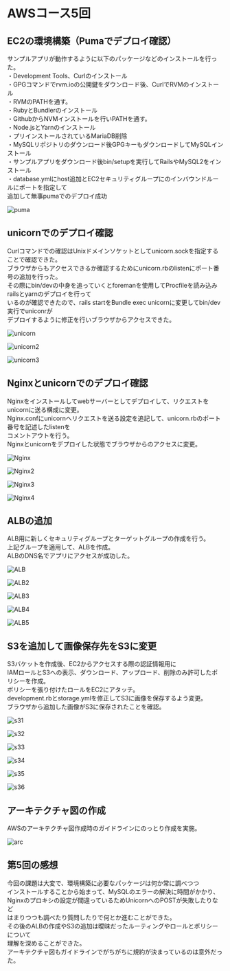 # AWSコース5回

## EC2の環境構築（Pumaでデプロイ確認）
サンプルアプリが動作するように以下のパッケージなどのインストールを行った。  
・Development Tools、Curlのインストール  
・GPGコマンドでrvm.ioの公開鍵をダウンロード後、CurlでRVMのインストール  
・RVMのPATHを通す。  
・RubyとBundlerのインストール  
・GithubからNVMインストールを行いPATHを通す。  
・Node.jsとYarnのインストール  
・プリインストールされているMariaDB削除  
・MySQLリポジトリのダウンロード後GPGキーもダウンロードしてMySQLインストール  
・サンプルアプリをダウンロード後bin/setupを実行してRailsやMySQL2をインストール  
・database.ymlにhost追加とEC2セキュリティグループにのインバウンドルールにポートを指定して  
追加して無事pumaでのデプロイ成功  

![puma](/img/lecture05/sample-app-puma.jpg)  

## unicornでのデプロイ確認
Curlコマンドでの確認はUnixドメインソケットとしてunicorn.sockを指定することで確認できた。  
ブラウザからもアクセスできるか確認するためにunicorn.rbのlistenにポート番号の追加を行った。  
その際にbin/devの中身を追っていくとforemanを使用してProcfileを読み込みrailsとyarnのデプロイを行って  
いるのが確認できたので、rails startをBundle exec unicornに変更してbin/dev実行でuniconrが  
デプロイするように修正を行いブラウザからアクセスできた。  

![unicorn](/img/lecture05/unicorn-start.jpg) 

![unicorn2](/img/lecture05/unicorn.rb.jpg)  

![unicorn3](/img/lecture05/Procfile.jpg)  


## Nginxとunicornでのデプロイ確認
Nginxをインストールしてwebサーバーとしてデプロイして、リクエストをunicornに送る構成に変更。  
Nginx.confにunicornへリクエストを送る設定を追記して、unicorn.rbのポート番号を記述したlistenを  
コメントアウトを行う。  
Nginxとunicornをデプロイした状態でブラウザからのアクセスに変更。  


![Nginx](/img/lecture05/Nginx.conf.jpg)  

![Nginx2](/img/lecture05/nginx-start.jpg)  
  
![Nginx3](/img/lecture05/unicorn.rb2.jpg) 

![Nginx4](/img/lecture05/NginxtoUnicorn-Start.jpg)  


## ALBの追加
ALB用に新しくセキュリティグループとターゲットグループの作成を行う。  
上記グループを適用して、ALBを作成。  
ALBのDNS名でアプリにアクセスが成功した。  

![ALB](/img/lecture05/ALB1.jpg)  

![ALB2](/img/lecture05/ALB2.jpg)  

![ALB3](/img/lecture05/ALB3.jpg)  

![ALB4](/img/lecture05/ALB4.jpg)  

![ALB5](/img/lecture05/ELBtoAccess.jpg)  


## S3を追加して画像保存先をS3に変更
S3バケットを作成後、EC2からアクセスする際の認証情報用に  
IAMロールとS3への表示、ダウンロード、アップロード、削除のみ許可したポリシーを作成。  
ポリシーを張り付けたロールをEC2にアタッチ。  
development.rbとstorage.ymlを修正してS3に画像を保存するよう変更。    
ブラウザから追加した画像がS3に保存されたことを確認。  

![s31](/img/lecture05/policy.jpg)  

![s32](/img/lecture05/role.jpg)  

![s33](/img/lecture05/development.rb.jpg)  

![s34](/img/lecture05/storage.yml.jpg)  

![s35](/img/lecture05/s3-app.jpg) 

![s36](/img/lecture05/s3-bucket.jpg)  

## アーキテクチャ図の作成
AWSのアーキテクチャ図作成時のガイドラインにのっとり作成を実施。

![arc](/img/lecture05/architecture.jpg)  


## 第5回の感想
今回の課題は大変で、環境構築に必要なパッケージは何か常に調べつつ  
インストールすることから始まって、MySQLのエラーの解決に時間がかかり、  
Nginxのプロキシの設定が間違っているためUnicornへのPOSTが失敗したりなど  
はまりつつも調べたり質問したりで何とか進むことができた。  
その後のALBの作成やS3の追加は曖昧だったルーティングやロールとポリシーについて    
理解を深めることができた。  
アーキテクチャ図もガイドラインでがちがちに規約が決まっているのは意外だった。  